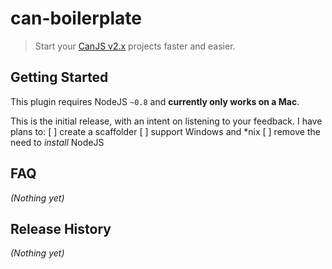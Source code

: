 # can-boilerplate

> Start your [CanJS v2.x](https://github.com/bitovi/canjs/) projects faster and easier.

## Getting Started

This plugin requires NodeJS `~0.8` and **currently only works on a Mac**.

This is the initial release, with an intent on listening to your feedback. I have plans to:
[ ] create a scaffolder
[ ] support Windows and \*nix
[ ] remove the need to _install_ NodeJS

## FAQ
_(Nothing yet)_

## Release History
_(Nothing yet)_